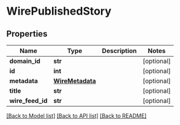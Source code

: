 # WirePublishedStory

## Properties
Name | Type | Description | Notes
------------ | ------------- | ------------- | -------------
**domain_id** | **str** |  | [optional] 
**id** | **int** |  | [optional] 
**metadata** | [**WireMetadata**](WireMetadata.md) |  | [optional] 
**title** | **str** |  | [optional] 
**wire_feed_id** | **str** |  | [optional] 

[[Back to Model list]](../README.md#documentation-for-models) [[Back to API list]](../README.md#documentation-for-api-endpoints) [[Back to README]](../README.md)

